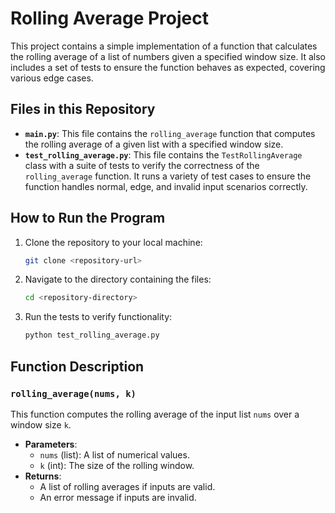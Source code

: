 # Rolling Average Project

This project contains a simple implementation of a function that calculates the rolling average of a list of numbers given a specified window size. It also includes a set of tests to ensure the function behaves as expected, covering various edge cases.

## Files in this Repository

- **`main.py`**: This file contains the `rolling_average` function that computes the rolling average of a given list with a specified window size.
- **`test_rolling_average.py`**: This file contains the `TestRollingAverage` class with a suite of tests to verify the correctness of the `rolling_average` function. It runs a variety of test cases to ensure the function handles normal, edge, and invalid input scenarios correctly.

## How to Run the Program

1. Clone the repository to your local machine:
   ```bash
   git clone <repository-url>
2. Navigate to the directory containing the files:
   ```bash
   cd <repository-directory>
3. Run the tests to verify functionality:
   ```bash
   python test_rolling_average.py
   
## Function Description

### `rolling_average(nums, k)`
This function computes the rolling average of the input list `nums` over a window size `k`.

- **Parameters**:
  - `nums` (list): A list of numerical values.
  - `k` (int): The size of the rolling window.
- **Returns**:
  - A list of rolling averages if inputs are valid.
  - An error message if inputs are invalid.
